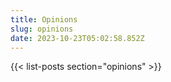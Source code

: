```yaml
---
title: Opinions
slug: opinions
date: 2023-10-23T05:02:58.852Z
---
```


{{< list-posts section="opinions" >}}
